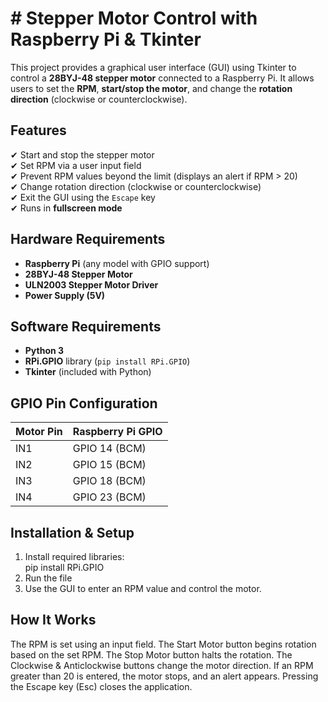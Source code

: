 # # Stepper Motor Control with Raspberry Pi & Tkinter  

This project provides a graphical user interface (GUI) using Tkinter to control a **28BYJ-48 stepper motor** connected to a Raspberry Pi. It allows users to set the **RPM**, **start/stop the motor**, and change the **rotation direction** (clockwise or counterclockwise).  

## Features  

✔ Start and stop the stepper motor  
✔ Set RPM via a user input field  
✔ Prevent RPM values beyond the limit (displays an alert if RPM > 20)  
✔ Change rotation direction (clockwise or counterclockwise)  
✔ Exit the GUI using the `Escape` key  
✔ Runs in **fullscreen mode**  

## Hardware Requirements  

- **Raspberry Pi** (any model with GPIO support)  
- **28BYJ-48 Stepper Motor**  
- **ULN2003 Stepper Motor Driver**  
- **Power Supply (5V)**  

## Software Requirements  

- **Python 3**  
- **RPi.GPIO** library (`pip install RPi.GPIO`)  
- **Tkinter** (included with Python)  

## GPIO Pin Configuration  

| Motor Pin | Raspberry Pi GPIO |  
|-----------|------------------|  
| IN1       | GPIO 14 (BCM)     |  
| IN2       | GPIO 15 (BCM)     |  
| IN3       | GPIO 18 (BCM)     |  
| IN4       | GPIO 23 (BCM)     |  

## Installation & Setup  

1. Install required libraries:  
   pip install RPi.GPIO
2. Run the file
3. Use the GUI to enter an RPM value and control the motor.
   
## How It Works
The RPM is set using an input field.
The Start Motor button begins rotation based on the set RPM.
The Stop Motor button halts the rotation.
The Clockwise & Anticlockwise buttons change the motor direction.
If an RPM greater than 20 is entered, the motor stops, and an alert appears.
Pressing the Escape key (Esc) closes the application.
